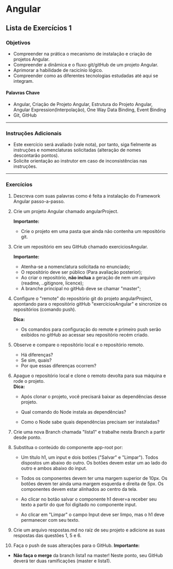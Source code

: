 # Angular 
## Lista de Exercícios 1 
### Objetivos
- Compreender na prática o mecanismo de instalação e criação de projetos Angular.
- Compreender a dinâmica e o fluxo git/gitHub de um projeto Angular.
- Aprimorar a habilidade de racicínio lógico. 
- Compreender como as diferentes tecnologias estudadas até aqui se integram. 

#### Palavras Chave  
- Angular, Criação de Projeto Angular, Estrutura do Projeto Angular, Angular Expression(Interpolação), One Way Data Binding, Event Binding
- Git, GitHub 
---
### Instruções Adicionais 
- Este exercício será avaliado (vale nota), por tanto, siga fielmente as instruções e nomenclaturas solicitadas (alteração de nomes descontarão pontos). 
- Solicite orientação ao instrutor em caso de inconsistências nas instruções. 

---
### Exercícios 
1. Descreva com suas palavras como é feita a instalação do Framework Angular passo-a-passo. 

2. Crie um projeto Angular chamado angularProject.   
  
    **Importante:**
    - Crie o projeto em uma pasta que ainda não contenha um repositório git. 
  

3. Crie um repositório em seu GitHub chamado exerciciosAngular.   
   
    **Importante:** 
    - Atenha-se a nomenclatura solicitada no enunciado; 
    - O repositório deve ser público (Para avaliação posterior); 
    - Ao criar o repositório, **não inclua** a geração de nem um arquivo (readme, ..gitignore, licence); 
    - A branche principal no gitHub deve se chamar "master";  
  

4. Configure o "remote" do repositório git do projeto angularProject, apontando para o repositório gitHub "exercíciosAngular" e sincronize os repositórios (comando push). 

    **Dica:**
    - Os comandos para configuração do remote e primeiro push serão exibidos no gitHub ao acessar seu repositório recém criado. 

5. Observe e compare o repositório local e o repositório remoto. 
    - Há diferenças? 
    - Se sim, quais? 
    - Por que essas diferenças ocorrem?

6. Apague o repositório local e clone o remoto devolta para sua máquina e rode o projeto.   
    **Dica:**
    - Após clonar o projeto, você precisará baixar as dependências desse projeto. 
    
    - Qual comando do Node instala as dependências? 
    - Como o Node sabe quais dependências precisam ser instaladas? 

7. Crie uma nova Branch chamada "lista1" e trabalhe nesta Branch a partir desde ponto. 

8. Substitua o conteúdo do componente app-root por: 

    - Um título h1, um input e dois botões ("Salvar" e "Limpar"). Todos dispostos um abaixo do outro. Os botões devem estar um ao lado do outro e ambos abaixo do input.
    
    - Todos os componentes devem ter uma margem superior de 10px. Os botões devem ter ainda uma margem esquerda e direita de 5px. Os componentes devem estar alinhados ao centro da tela.  

    - Ao clicar no botão salvar o componente h1 dever=a receber seu texto a partir do que foi digitado no componente input. 
    - Ao clicar em "Limpar" o campo Input deve ser limpo, mas o h1 deve permanecer com seu texto. 

9. Crie um arquivo respostas.md no raíz de seu projeto e adicione as suas respostas das questões 1, 5 e 6. 

10. Faça o push de suas alterações para o GitHub. 
**Importante:**
- **Não faça o merge** da branch lista1 na master! Neste ponto, seu GitHub deverá ter duas ramificações (master e lista1). 



